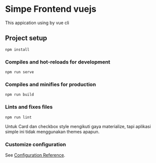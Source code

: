 # Simpe Frontend vuejs

This appication using by vue cli

## Project setup
```
npm install
```

### Compiles and hot-reloads for development
```
npm run serve
```

### Compiles and minifies for production
```
npm run build
```

### Lints and fixes files
```
npm run lint
```

Untuk Card dan checkbox style mengikuti gaya materialize, tapi aplikasi simple ini tidak menggunakan themes apapun.

### Customize configuration
See [Configuration Reference](https://cli.vuejs.org/config/).
